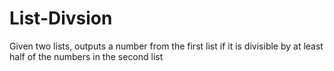 # List-Divsion
Given two lists, outputs a number from the first list if it is divisible by at least half of the numbers in the second list
